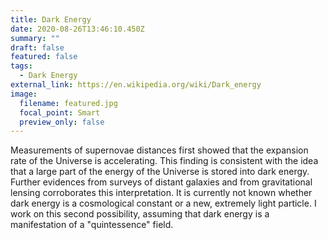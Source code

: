 ```yaml
---
title: Dark Energy
date: 2020-08-26T13:46:10.450Z
summary: ""
draft: false
featured: false
tags:
  - Dark Energy
external_link: https://en.wikipedia.org/wiki/Dark_energy
image:
  filename: featured.jpg
  focal_point: Smart
  preview_only: false
---
```

Measurements of supernovae distances first showed that the expansion rate of the Universe is accelerating. This finding is consistent with the idea that a large part of the energy of the Universe is stored into dark energy. Further evidences from surveys of distant galaxies and from gravitational lensing corroborates this interpretation. It is currently not known whether dark energy is a cosmological constant or a new, extremely light particle. I work on this second possibility, assuming that dark energy is a manifestation of a "quintessence" field.